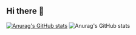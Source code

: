 ## Hi there 👋

<!--
**YadnyeshSawant/YadnyeshSawant** is a ✨ _special_ ✨ repository because its `README.md` (this file) appears on your GitHub profile.

Here are some ideas to get you started:

- 🔭 I’m currently working on ...
- 🌱 I’m currently learning ...
- 👯 I’m looking to collaborate on ...
- 🤔 I’m looking for help with ...
- 💬 Ask me about ...
- 📫 How to reach me: ...
- 😄 Pronouns: ...
- ⚡ Fun fact: ...
-->
[![Anurag's GitHub stats](https://github-readme-stats.vercel.app/api?username=YadnyeshSawant)](https://github.com/YadnyeshSawant/github-readme-stats)
![Anurag's GitHub stats](https://github-readme-stats.vercel.app/api?username=YadnyeshSawant&show_icons=true&theme=radical)

